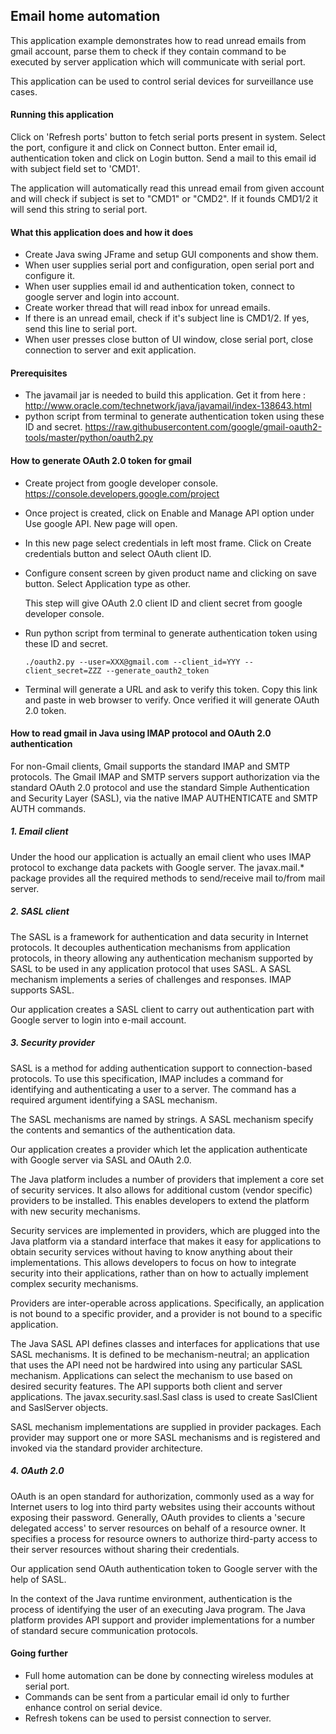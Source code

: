 ## Email home automation

This application example demonstrates how to read unread emails from gmail account, parse them to 
check if they contain command to be executed by server application which will communicate with serial port.

This application can be used to control serial devices for surveillance use cases.

#### Running this application

Click on 'Refresh ports' button to fetch serial ports present in system. Select the port, configure it and click 
on Connect button. Enter email id, authentication token and click on Login button. Send a mail to this email id 
with subject field set to 'CMD1'.

The application will automatically read this unread email from given account and will check if subject is set to 
"CMD1" or "CMD2". If it founds CMD1/2 it will send this string to serial port.
   
#### What this application does and how it does
- Create Java swing JFrame and setup GUI components and show them.
- When user supplies serial port and configuration, open serial port and configure it.
- When user supplies email id and authentication token, connect to google server and login into account.
- Create worker thread that will read inbox for unread emails.
- If there is an unread email, check if it's subject line is CMD1/2. If yes, send this line to serial port.
- When user presses close button of UI window, close serial port, close connection to server and exit application.

#### Prerequisites
- The javamail jar is needed to build this application. Get it from here :
  http://www.oracle.com/technetwork/java/javamail/index-138643.html
- python script from terminal to generate authentication token using these ID and secret.
  https://raw.githubusercontent.com/google/gmail-oauth2-tools/master/python/oauth2.py

#### How to generate OAuth 2.0 token for gmail
- Create project from google developer console.
  https://console.developers.google.com/project
  
- Once project is created, click on Enable and Manage API option under Use google API. New page will open.

- In this new page select credentials in left most frame. Click on Create credentials button and select OAuth client ID.

- Configure consent screen by given product name and clicking on save button. Select Application type as other.

  This step will give OAuth 2.0 client ID and client secret from google developer console.

- Run python script from terminal to generate authentication token using these ID and secret.
  ```
  ./oauth2.py --user=XXX@gmail.com --client_id=YYY --client_secret=ZZZ --generate_oauth2_token
  ```
- Terminal will generate a URL and ask to verify this token. Copy this link and paste in web browser to verify. 
  Once verified it will generate OAuth 2.0 token.

#### How to read gmail in Java using IMAP protocol and OAuth 2.0 authentication
For non-Gmail clients, Gmail supports the standard IMAP and SMTP protocols. The Gmail IMAP and SMTP servers 
support authorization via the standard OAuth 2.0 protocol and use the standard Simple Authentication and Security 
Layer (SASL), via the native IMAP AUTHENTICATE and SMTP AUTH commands.

##### 1. Email client
Under the hood our application is actually an email client who uses IMAP protocol to exchange data packets with 
Google server. The javax.mail.* package provides all the required methods to send/receive mail to/from mail server.

##### 2. SASL client
The SASL is a framework for authentication and data security in Internet protocols. It decouples authentication mechanisms from 
application protocols, in theory allowing any authentication mechanism supported by SASL to be used in any application protocol 
that uses SASL. A SASL mechanism implements a series of challenges and responses. IMAP supports SASL.

Our application creates a SASL client to carry out authentication part with Google server to login into e-mail account.

##### 3. Security provider

SASL is a method for adding authentication support to connection-based protocols. To use this specification, IMAP includes 
a command for identifying and authenticating a user to a server. The command has a required argument identifying a SASL
mechanism. 

The SASL mechanisms are named by strings. A SASL mechanism specify the contents and semantics of the authentication 
data.

Our application creates a provider which let the application authenticate with Google server via SASL and OAuth 2.0.

The Java platform includes a number of providers that implement a core set of security services. It also allows for 
additional custom (vendor specific) providers to be installed. This enables developers to extend the platform with new 
security mechanisms.

Security services are implemented in providers, which are plugged into the Java platform via a standard interface that 
makes it easy for applications to obtain security services without having to know anything about their implementations. 
This allows developers to focus on how to integrate security into their applications, rather than on how to actually 
implement complex security mechanisms.
  
Providers are inter-operable across applications. Specifically, an application is not bound to a specific provider, and a 
provider is not bound to a specific application.

The Java SASL API defines classes and interfaces for applications that use SASL mechanisms. It is defined to be mechanism-neutral; 
an application that uses the API need not be hardwired into using any particular SASL mechanism. Applications can select the mechanism 
to use based on desired security features. The API supports both client and server applications. The javax.security.sasl.Sasl class 
is used to create SaslClient and SaslServer objects.

SASL mechanism implementations are supplied in provider packages. Each provider may support one or more SASL mechanisms and is 
registered and invoked via the standard provider architecture.

##### 4. OAuth 2.0
OAuth is an open standard for authorization, commonly used as a way for Internet users to log into third party websites 
using their accounts without exposing their password. Generally, OAuth provides to clients a 'secure delegated access' to 
server resources on behalf of a resource owner. It specifies a process for resource owners to authorize third-party access 
to their server resources without sharing their credentials.

Our application send OAuth authentication token to Google server with the help of SASL.

In the context of the Java runtime environment, authentication is the process of identifying the user of an executing Java 
program. The Java platform provides API support and provider implementations for a number of standard secure communication protocols.
	  
#### Going further
- Full home automation can be done by connecting wireless modules at serial port.
- Commands can be sent from a particular email id only to further enhance control on serial device.
- Refresh tokens can be used to persist connection to server.


